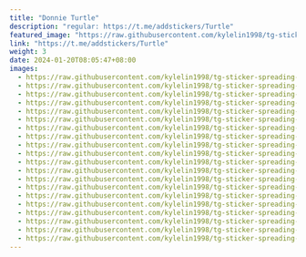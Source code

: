 ```yaml
---
title: "Donnie Turtle"
description: "regular: https://t.me/addstickers/Turtle"
featured_image: "https://raw.githubusercontent.com/kylelin1998/tg-sticker-spreading-worldwide-images/main/img/eba7202e-aa43-4360-af16-b2e2d7fb9101.jpg"
link: "https://t.me/addstickers/Turtle"
weight: 3
date: 2024-01-20T08:05:47+08:00
images:
  - https://raw.githubusercontent.com/kylelin1998/tg-sticker-spreading-worldwide-images/main/img/eba7202e-aa43-4360-af16-b2e2d7fb9101.jpg
  - https://raw.githubusercontent.com/kylelin1998/tg-sticker-spreading-worldwide-images/main/img/6c4eab1b-f161-4371-93d7-4cc2f3436d54.jpg
  - https://raw.githubusercontent.com/kylelin1998/tg-sticker-spreading-worldwide-images/main/img/d5c15515-4564-4aa0-adf9-4161ee8e2a6a.jpg
  - https://raw.githubusercontent.com/kylelin1998/tg-sticker-spreading-worldwide-images/main/img/17083e68-f9f5-4fe0-92d4-648c935268f6.jpg
  - https://raw.githubusercontent.com/kylelin1998/tg-sticker-spreading-worldwide-images/main/img/1b7f0b29-9ff0-48f8-be8a-e65afcda0308.jpg
  - https://raw.githubusercontent.com/kylelin1998/tg-sticker-spreading-worldwide-images/main/img/6e444089-161f-49ce-a9bb-7f8343acb475.jpg
  - https://raw.githubusercontent.com/kylelin1998/tg-sticker-spreading-worldwide-images/main/img/1a69560e-e706-4641-8879-b9f3d887186a.jpg
  - https://raw.githubusercontent.com/kylelin1998/tg-sticker-spreading-worldwide-images/main/img/4987080a-28be-463e-910e-7b9071b4a05b.jpg
  - https://raw.githubusercontent.com/kylelin1998/tg-sticker-spreading-worldwide-images/main/img/535b16af-b528-4abe-8d69-616eacc3b71c.jpg
  - https://raw.githubusercontent.com/kylelin1998/tg-sticker-spreading-worldwide-images/main/img/cbfe2199-a089-4162-a693-8f2061395286.jpg
  - https://raw.githubusercontent.com/kylelin1998/tg-sticker-spreading-worldwide-images/main/img/776e2331-3ca5-41c7-9517-db2fe677ab0a.jpg
  - https://raw.githubusercontent.com/kylelin1998/tg-sticker-spreading-worldwide-images/main/img/cef6b3e4-32be-4673-8855-b0123fd229c5.jpg
  - https://raw.githubusercontent.com/kylelin1998/tg-sticker-spreading-worldwide-images/main/img/dab26a63-a5e4-44ba-b378-34ca31642b3c.jpg
  - https://raw.githubusercontent.com/kylelin1998/tg-sticker-spreading-worldwide-images/main/img/37e94f8c-53cb-45e2-ae89-74d31078dd88.jpg
  - https://raw.githubusercontent.com/kylelin1998/tg-sticker-spreading-worldwide-images/main/img/832cc12a-76dd-4dec-8685-21fd55540eb2.jpg
  - https://raw.githubusercontent.com/kylelin1998/tg-sticker-spreading-worldwide-images/main/img/20b7e849-4a06-4f34-bd08-fd586ada69b2.jpg
  - https://raw.githubusercontent.com/kylelin1998/tg-sticker-spreading-worldwide-images/main/img/786f5edf-7de5-4969-8734-12740f3282e1.jpg
  - https://raw.githubusercontent.com/kylelin1998/tg-sticker-spreading-worldwide-images/main/img/1bbe5c06-0c04-4bad-95e4-ce15442884b9.jpg
  - https://raw.githubusercontent.com/kylelin1998/tg-sticker-spreading-worldwide-images/main/img/02bbab02-f2be-4cb7-a999-8d4ca601fa1b.jpg
  - https://raw.githubusercontent.com/kylelin1998/tg-sticker-spreading-worldwide-images/main/img/65d86818-d819-479b-9a84-4dc5983bc48c.jpg
---
```

